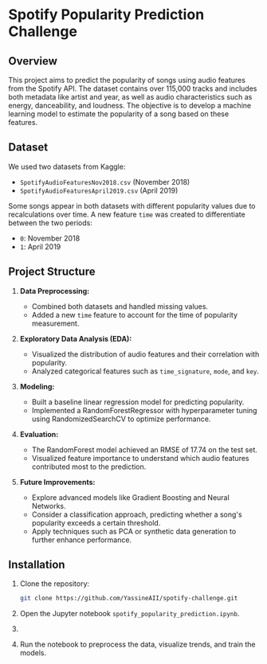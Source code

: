 # Spotify Popularity Prediction Challenge

## Overview

This project aims to predict the popularity of songs using audio features from the Spotify API. The dataset contains over 115,000 tracks and includes both metadata like artist and year, as well as audio characteristics such as energy, danceability, and loudness. The objective is to develop a machine learning model to estimate the popularity of a song based on these features.

## Dataset

We used two datasets from Kaggle:
- `SpotifyAudioFeaturesNov2018.csv` (November 2018)
- `SpotifyAudioFeaturesApril2019.csv` (April 2019)

Some songs appear in both datasets with different popularity values due to recalculations over time. A new feature `time` was created to differentiate between the two periods:
- `0`: November 2018
- `1`: April 2019

## Project Structure

1. **Data Preprocessing:**
   - Combined both datasets and handled missing values.
   - Added a new `time` feature to account for the time of popularity measurement.
   
2. **Exploratory Data Analysis (EDA):**
   - Visualized the distribution of audio features and their correlation with popularity.
   - Analyzed categorical features such as `time_signature`, `mode`, and `key`.

3. **Modeling:**
   - Built a baseline linear regression model for predicting popularity.
   - Implemented a RandomForestRegressor with hyperparameter tuning using RandomizedSearchCV to optimize performance.

4. **Evaluation:**
   - The RandomForest model achieved an RMSE of 17.74 on the test set.
   - Visualized feature importance to understand which audio features contributed most to the prediction.

5. **Future Improvements:**
   - Explore advanced models like Gradient Boosting and Neural Networks.
   - Consider a classification approach, predicting whether a song's popularity exceeds a certain threshold.
   - Apply techniques such as PCA or synthetic data generation to further enhance performance.

## Installation

1. Clone the repository:
   ```bash
   git clone https://github.com/YassineAII/spotify-challenge.git
   ```

2. Open the Jupyter notebook `spotify_popularity_prediction.ipynb`.
3. 
4. Run the notebook to preprocess the data, visualize trends, and train the models.

